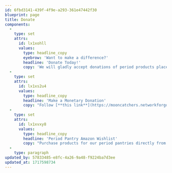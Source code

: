 ```yaml
---
id: 6fbd3141-439f-4f9e-a293-361e47442f30
blueprint: page
title: Donate
components:
  -
    type: set
    attrs:
      id: lx1xohll
      values:
        type: headline_copy
        eyebrow: 'Want to make a difference?'
        headline: 'Donate Today!'
        copy: 'We will gladly accept donations of period products placed directly in our pantries. To protect the safety and hygiene of our community members, donated menstrual products must be individually wrapped and unused.'
  -
    type: set
    attrs:
      id: lx1xs2u4
      values:
        type: headline_copy
        headline: 'Make a Monetary Donation'
        copy: "Follow [**this link**](https://mooncatchers.networkforgood.com/projects/227794-period-pantries-2024) to The MoonCatcher Project's period pantry supply donation page!"
  -
    type: set
    attrs:
      id: lx1xvxy8
      values:
        type: headline_copy
        headline: 'Period Pantry Amazon Wishlist'
        copy: "Purchase products for our period pantries directly from Amazon. Follow [**this link**](https://www.amazon.com/hz/wishlist/ls/3RCI7HFINZR1Z?ref_=wl_share) to MoonCatcher's Amazon Wishlist!"
  -
    type: paragraph
updated_by: 57833485-e8fc-4a26-9a48-f9224ba7d3ee
updated_at: 1717598734
---
```

